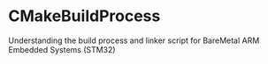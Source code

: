 # CMakeBuildProcess

Understanding the build process and linker script for BareMetal ARM Embedded Systems (STM32)
